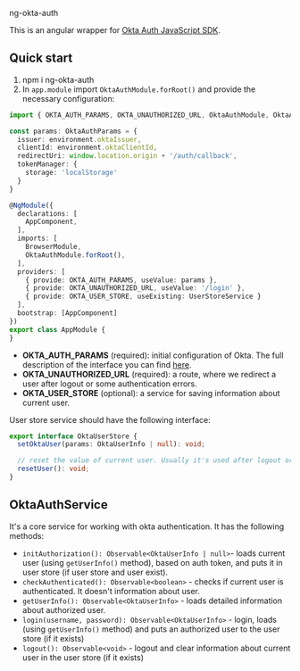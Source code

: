 ng-okta-auth

This is an angular wrapper for [Okta Auth JavaScript SDK](https://github.com/okta/okta-auth-js). 

## Quick start

1. npm i ng-okta-auth
2. In `app.module` import `OktaAuthModule.forRoot()` and provide the necessary configuration:
```typescript
import { OKTA_AUTH_PARAMS, OKTA_UNAUTHORIZED_URL, OktaAuthModule, OktaAuthParams, OKTA_USER_STORE } from 'ng-okta-auth';

const params: OktaAuthParams = {
  issuer: environment.oktaIssuer,
  clientId: environment.oktaClientId,
  redirectUri: window.location.origin + '/auth/callback',
  tokenManager: {
    storage: 'localStorage'
  }
}

@NgModule({
  declarations: [
    AppComponent,
  ],
  imports: [
    BrowserModule,
    OktaAuthModule.forRoot(),
  ],
  providers: [
    { provide: OKTA_AUTH_PARAMS, useValue: params },
    { provide: OKTA_UNAUTHORIZED_URL, useValue: '/login' },
    { provide: OKTA_USER_STORE, useExisting: UserStoreService }
  ],
  bootstrap: [AppComponent]
})
export class AppModule {
}
```

- **OKTA_AUTH_PARAMS** (required): initial configuration of Okta. The full description of the interface you can find [here](https://github.com/okta/okta-auth-js/blob/92ed9c126cd1e89d988d16d19b8aab0ec64ad0da/lib/types/OktaAuthOptions.ts#L39).
- **OKTA_UNAUTHORIZED_URL** (required): a route, where we redirect a user after logout or some authentication errors.
- **OKTA_USER_STORE** (optional): a service for saving information about current user.

User store service should have the following interface:
```typescript
export interface OktaUserStore {
  setOktaUser(params: OktaUserInfo | null): void;

  // reset the value of current user. Usually it's used after logout or some authorization errors
  resetUser(): void;
}
```

## OktaAuthService

It's a core service for working with okta authentication. It has the following methods:

- `initAuthorization(): Observable<OktaUserInfo | null>`- loads current user (using `getUserInfo()` method), based on auth token, and puts it in user store (if user store and user exist).
- `checkAuthenticated(): Observable<boolean>` - checks if current user is authenticated. It doesn't information about user.
- `getUserInfo(): Observable<OktaUserInfo>` - loads detailed information about authorized user.
- `login(username, password): Observable<OktaUserInfo>` - login, loads (using `getUserInfo()` method) and puts an authorized user to the user store (if it exists)
- `logout(): Observable<void>` - logout and clear information about current user in the user store (if it exists)
